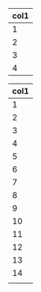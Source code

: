 | col1 |
| ---- |
| 1    |
| 2    |
| 3    |
| 4    |

| col1 |
| ---- |
| 1    |
| 2    |
| 3    |
| 4    |
| 5    |
| 6    |
| 7    |
| 8    |
| 9    |
| 10   |
| 11   |
| 12   |
| 13   |
| 14   |
|      |